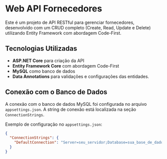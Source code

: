 # Web API Fornecedores

Este é um projeto de API RESTful para gerenciar fornecedores, desenvolvido com um CRUD completo (Create, Read, Update e Delete) utilizando Entity Framework com abordagem Code-First.

## Tecnologias Utilizadas

- **ASP.NET Core** para criação da API
- **Entity Framework Core** com abordagem Code-First
- **MySQL** como banco de dados
- **Data Annotations** para validações e configurações das entidades.


## Conexão com o Banco de Dados
A conexão com o banco de dados MySQL foi configurada no arquivo `appsettings.json`. A string de conexão está localizada na seção `ConnectionStrings`.

Exemplo de configuração no `appsettings.json`:
```json
{
  "ConnectionStrings": {
    "DefaultConnection": "Server=seu_servidor;Database=sua_base_de_dados;Uid=seu_usuario;Pwd=sua_senha;"
  }
}


